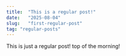 ```yaml
---
title:  "This is a regular post!"
date:   "2025-08-04"
slug:   "first-regular-post"
tag: "regular-posts"
---
```

This is just a regular post! top of the morning!
